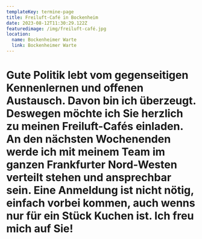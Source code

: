 ```yaml
---
templateKey: termine-page
title: Freiluft-Café in Bockenheim
date: 2023-08-12T11:30:29.122Z
featuredimage: /img/freiluft-café.jpg
location:
  name: Bockenheimer Warte
  link: Bockenheimer Warte
---
```

# Gute Politik lebt vom gegenseitigen Kennenlernen und offenen Austausch. Davon bin ich überzeugt. Deswegen möchte ich Sie herzlich zu meinen Freiluft-Cafés einladen. An den nächsten Wochenenden werde ich mit meinem Team im ganzen Frankfurter Nord-Westen verteilt stehen und ansprechbar sein. Eine Anmeldung ist nicht nötig, einfach vorbei kommen, auch wenns nur für ein Stück Kuchen ist. Ich freu mich auf Sie!